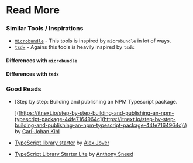 # Read More

### Similar Tools / Inspirations

* [`Microbundle`](https://www.npmjs.com/package/microbundle) - This tools is inspired by `microbundle` in lot of ways.
* [`tsdx`](https://www.npmjs.com/package/tsdx) - Agains this tools is heavily inspired by `tsdx`

#### Differences with `microbundle`

#### Differences with `tsdx`

### Good Reads

* \[Step by step: Building and publishing an NPM Typescript package.

  \]\([https://itnext.io/step-by-step-building-and-publishing-an-npm-typescript-package-44fe7164964c](https://itnext.io/step-by-step-building-and-publishing-an-npm-typescript-package-44fe7164964c)\) by [Carl-Johan Kihl](https://itnext.io/@carljohan.kihl)

* [TypeScript library starter](https://github.com/alexjoverm/typescript-library-starter) by [Alex Jover](https://github.com/alexjoverm)
* [TypeScript Library Starter Lite](https://github.com/tonysneed/typescript-library-starter-lite) by [Anthony Sneed](https://github.com/tonysneed)

